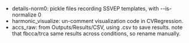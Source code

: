 - details-norm0: pickle files recording SSVEP templates, with --is-normalize 0
- harmonic_visualize: un-comment visualization code in CVRegression.
- accs_raw: from Outputs/Results/CSV, using .csv to save results. note that fbcca/trca same results across conditions, so rename manually.